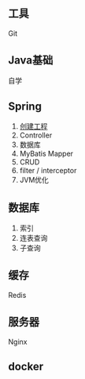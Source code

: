 #

## 工具

Git

## Java基础

自学

## Spring

1. [创建工程](https://start.sprint.io)
1. Controller
1. 数据库
1. MyBatis Mapper
1. CRUD
1. filter / interceptor
1. JVM优化

## 数据库

1. 索引
1. 连表查询
1. 子查询

## 缓存

Redis

## 服务器
Nginx

## docker